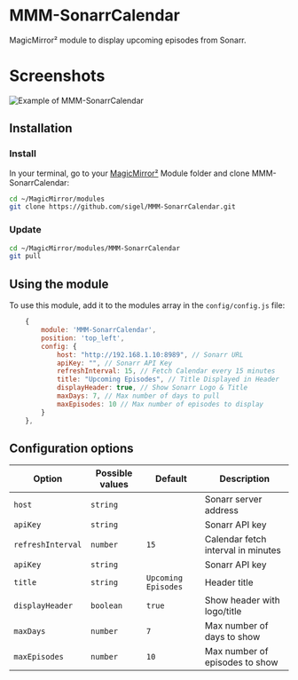 # MMM-SonarrCalendar

MagicMirror² module to display upcoming episodes from Sonarr.

# Screenshots

![Example of MMM-SonarrCalendar](http://sigelnetwork.com/wp-content/uploads/2025/06/MMM-SonarrCalendar-Screenshot-1.jpg)

## Installation

### Install

In your terminal, go to your [MagicMirror²][mm] Module folder and clone MMM-SonarrCalendar:

```bash
cd ~/MagicMirror/modules
git clone https://github.com/sigel/MMM-SonarrCalendar.git
```

### Update

```bash
cd ~/MagicMirror/modules/MMM-SonarrCalendar
git pull
```

## Using the module

To use this module, add it to the modules array in the `config/config.js` file:

```js
    {
        module: 'MMM-SonarrCalendar',
        position: 'top_left',
        config: {
            host: "http://192.168.1.10:8989", // Sonarr URL
            apiKey: "", // Sonarr API Key
            refreshInterval: 15, // Fetch Calendar every 15 minutes
            title: "Upcoming Episodes", // Title Displayed in Header
            displayHeader: true, // Show Sonarr Logo & Title
            maxDays: 7, // Max number of days to pull
            maxEpisodes: 10 // Max number of episodes to display
        }
    },
```

## Configuration options

Option|Possible values|Default|Description
------|------|------|-----------
`host`|`string`||Sonarr server address
`apiKey`|`string`||Sonarr API key
`refreshInterval`|`number`|`15`|Calendar fetch interval in minutes
`apiKey`|`string`||Sonarr API key
`title`|`string`|`Upcoming Episodes`|Header title
`displayHeader`|`boolean`|`true`|Show header with logo/title
`maxDays`|`number`|`7`|Max number of days to show
`maxEpisodes`|`number`|`10`|Max number of episodes to show

[mm]: https://github.com/MagicMirrorOrg/MagicMirror